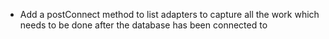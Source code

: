 - Add a postConnect method to list adapters to capture all the work which needs to be done after the database has been connected to
